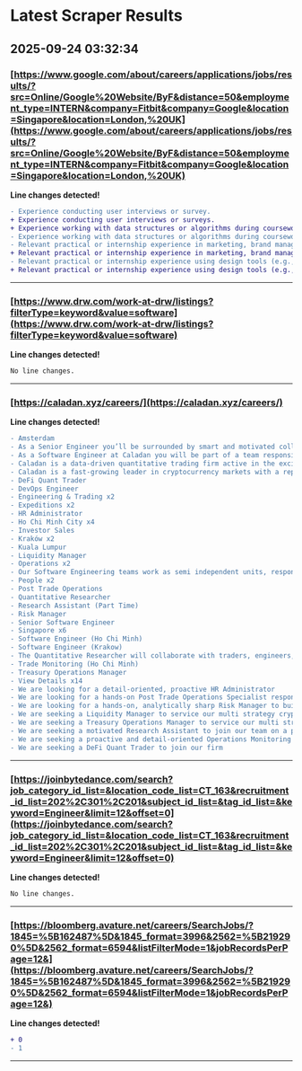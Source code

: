 # Latest Scraper Results

## 2025-09-24 03:32:34

### [https://www.google.com/about/careers/applications/jobs/results/?src=Online/Google%20Website/ByF&distance=50&employment_type=INTERN&company=Fitbit&company=Google&location=Singapore&location=London,%20UK](https://www.google.com/about/careers/applications/jobs/results/?src=Online/Google%20Website/ByF&distance=50&employment_type=INTERN&company=Fitbit&company=Google&location=Singapore&location=London,%20UK)

**Line changes detected!**

```diff
- Experience conducting user interviews or survey.
+ Experience conducting user interviews or surveys.
+ Experience working with data structures or algorithms during coursework/projects, research, internships or practical experience in school or work (e.g., open-source coding).
- Experience working with data structures or algorithms during coursework/projects, research, internships, or practical experience in school or work (e.g. open-source coding).
- Relevant practical or internship experience in marketing, brand management, strategy consulting, marketing agency,  technology, or a related field through full time roles, internships, projects, or academic classes.
+ Relevant practical or internship experience in marketing, brand management, strategy consulting, marketing agency, technology or a related field through full time roles, internships, projects or academic classes.
- Relevant practical or internship experience using design tools (e.g., Figma, Photoshop, Illustrator, Sketch, InVisio, Principle, After Effects, Framer Studio etc.).
+ Relevant practical or internship experience using design tools (e.g., Figma, Photoshop, Illustrator, Sketch, InVisio, Principle, After Effects, Framer Studio, etc.).
```

---
### [https://www.drw.com/work-at-drw/listings?filterType=keyword&value=software](https://www.drw.com/work-at-drw/listings?filterType=keyword&value=software)

**Line changes detected!**

```diff
No line changes.
```

---
### [https://caladan.xyz/careers/](https://caladan.xyz/careers/)

**Line changes detected!**

```diff
- Amsterdam
- As a Senior Engineer you’ll be surrounded by smart and motivated colleagues with complimentary skillsets, offering a great platform for you to contribute ideas, commit code and help the team achieve tangible results
- As a Software Engineer at Caladan you will be part of a team responsible for owning a business area or application end to end
- Caladan is a data-driven quantitative trading firm active in the exciting and emerging field of digital assets
- Caladan is a fast-growing leader in cryptocurrency markets with a reputation for cutting-edge technology and innovative strategies
- DeFi Quant Trader
- DevOps Engineer
- Engineering & Trading x2
- Expeditions x2
- HR Administrator
- Ho Chi Minh City x4
- Investor Sales
- Kraków x2
- Kuala Lumpur
- Liquidity Manager
- Operations x2
- Our Software Engineering teams work as semi independent units, responsible for owning a business area or application end to end
- People x2
- Post Trade Operations
- Quantitative Researcher
- Research Assistant (Part Time)
- Risk Manager
- Senior Software Engineer
- Singapore x6
- Software Engineer (Ho Chi Minh)
- Software Engineer (Krakow)
- The Quantitative Researcher will collaborate with traders, engineers, and other stakeholders to drive profitable, data-informed trading strategies in both CeFi and DeFi markets
- Trade Monitoring (Ho Chi Minh)
- Treasury Operations Manager
- View Details x14
- We are looking for a detail-oriented, proactive HR Administrator
- We are looking for a hands-on Post Trade Operations Specialist responsible for executing and monitoring crypto and fiat settlements, running daily reconciliations, and resolving exceptions
- We are looking for a hands-on, analytically sharp Risk Manager to build the foundational risk capabilities of our trading firm
- We are seeking a Liquidity Manager to service our multi strategy crypto trading business
- We are seeking a Treasury Operations Manager to service our multi strategy crypto trading business
- We are seeking a motivated Research Assistant to join our team on a part-time basis, the workload will be variable but also can also be flexible to your situation
- We are seeking a proactive and detail-oriented Operations Monitoring & Support Specialist to join our dynamic team
- We are seeking a DeFi Quant Trader to join our firm
```

---
### [https://joinbytedance.com/search?job_category_id_list=&location_code_list=CT_163&recruitment_id_list=202%2C301%2C201&subject_id_list=&tag_id_list=&keyword=Engineer&limit=12&offset=0](https://joinbytedance.com/search?job_category_id_list=&location_code_list=CT_163&recruitment_id_list=202%2C301%2C201&subject_id_list=&tag_id_list=&keyword=Engineer&limit=12&offset=0)

**Line changes detected!**

```diff
No line changes.
```

---
### [https://bloomberg.avature.net/careers/SearchJobs/?1845=%5B162487%5D&1845_format=3996&2562=%5B219290%5D&2562_format=6594&listFilterMode=1&jobRecordsPerPage=12&](https://bloomberg.avature.net/careers/SearchJobs/?1845=%5B162487%5D&1845_format=3996&2562=%5B219290%5D&2562_format=6594&listFilterMode=1&jobRecordsPerPage=12&)

**Line changes detected!**

```diff
+ 0
- 1
```

---
